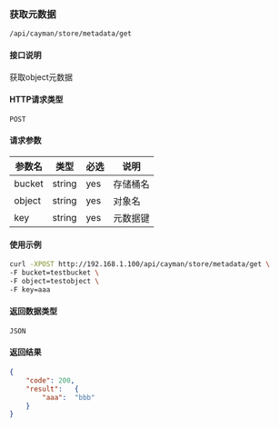 ### 获取元数据
`/api/cayman/store/metadata/get`

#### 接口说明
获取object元数据

#### HTTP请求类型
`POST`

#### 请求参数
|参数名|类型|必选|说明|
|--|--|--|--|
|bucket|string|yes|存储桶名|
|object|string|yes|对象名|
|key|string|yes|元数据键|

#### 使用示例
```sh
curl -XPOST http://192.168.1.100/api/cayman/store/metadata/get \
-F bucket=testbucket \
-F object=testobject \
-F key=aaa
```

#### 返回数据类型
`JSON`

#### 返回结果
```json
{
	"code":	200,
	"result":	{
		"aaa":	"bbb"
	}
}
```